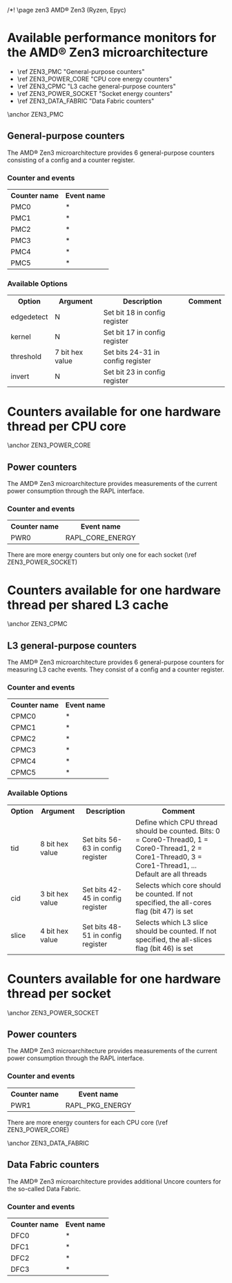 /*! \page zen3 AMD&reg; Zen3 (Ryzen, Epyc)

<H1>Available performance monitors for the AMD&reg; Zen3 microarchitecture</H1>
<UL>
<LI>\ref ZEN3_PMC "General-purpose counters"</LI>
<LI>\ref ZEN3_POWER_CORE "CPU core energy counters"</LI>
<LI>\ref ZEN3_CPMC "L3 cache general-purpose counters"</LI>
<LI>\ref ZEN3_POWER_SOCKET "Socket energy counters"</LI>
<LI> \ref ZEN3_DATA_FABRIC "Data Fabric counters"</LI>
</UL>


\anchor ZEN3_PMC
<H2>General-purpose counters</H2>
<P>The AMD&reg; Zen3 microarchitecture provides 6 general-purpose counters consisting of a config and a counter register.</P>
<H3>Counter and events</H3>
<TABLE>
<TR>
  <TH>Counter name</TH>
  <TH>Event name</TH>
</TR>
<TR>
  <TD>PMC0</TD>
  <TD>*</TD>
</TR>
<TR>
  <TD>PMC1</TD>
  <TD>*</TD>
</TR>
<TR>
  <TD>PMC2</TD>
  <TD>*</TD>
</TR>
<TR>
  <TD>PMC3</TD>
  <TD>*</TD>
</TR>
<TR>
  <TD>PMC4</TD>
  <TD>*</TD>
</TR>
<TR>
  <TD>PMC5</TD>
  <TD>*</TD>
</TR>
</TABLE>
<H3>Available Options</H3>
<TABLE>
<TR>
  <TH>Option</TH>
  <TH>Argument</TH>
  <TH>Description</TH>
  <TH>Comment</TH>
</TR>
<TR>
  <TD>edgedetect</TD>
  <TD>N</TD>
  <TD>Set bit 18 in config register</TD>
  <TD></TD>
</TR>
<TR>
  <TD>kernel</TD>
  <TD>N</TD>
  <TD>Set bit 17 in config register</TD>
  <TD></TD>
</TR>
<TR>
  <TD>threshold</TD>
  <TD>7 bit hex value</TD>
  <TD>Set bits 24-31 in config register</TD>
  <TD></TD>
</TR>
<TR>
  <TD>invert</TD>
  <TD>N</TD>
  <TD>Set bit 23 in config register</TD>
  <TD></TD>
</TR>
</TABLE>

<H1>Counters available for one hardware thread per CPU core</H1>
\anchor ZEN3_POWER_CORE
<H2>Power counters</H2>
<P>The AMD&reg; Zen3 microarchitecture provides measurements of the current power consumption through the RAPL interface.</P>
<H3>Counter and events</H3>
<TABLE>
<TR>
  <TH>Counter name</TH>
  <TH>Event name</TH>
</TR>
<TR>
  <TD>PWR0</TD>
  <TD>RAPL_CORE_ENERGY</TD>
</TR>
</TABLE>
<P>There are more energy counters but only one for each socket (\ref ZEN3_POWER_SOCKET)</P>


<H1>Counters available for one hardware thread per shared L3 cache</H1>
\anchor ZEN3_CPMC
<H2>L3 general-purpose counters</H2>
<P>The AMD&reg; Zen3 microarchitecture provides 6 general-purpose counters for measuring L3 cache events. They consist of a config and a counter register.</P>
<H3>Counter and events</H3>
<TABLE>
<TR>
  <TH>Counter name</TH>
  <TH>Event name</TH>
</TR>
<TR>
  <TD>CPMC0</TD>
  <TD>*</TD>
</TR>
<TR>
  <TD>CPMC1</TD>
  <TD>*</TD>
</TR>
<TR>
  <TD>CPMC2</TD>
  <TD>*</TD>
</TR>
<TR>
  <TD>CPMC3</TD>
  <TD>*</TD>
</TR>
<TR>
  <TD>CPMC4</TD>
  <TD>*</TD>
</TR>
<TR>
  <TD>CPMC5</TD>
  <TD>*</TD>
</TR>
</TABLE>
<H3>Available Options</H3>
<TABLE>
<TR>
  <TH>Option</TH>
  <TH>Argument</TH>
  <TH>Description</TH>
  <TH>Comment</TH>
</TR>
<TR>
  <TD>tid</TD>
  <TD>8 bit hex value</TD>
  <TD>Set bits 56-63 in config register</TD>
  <TD>Define which CPU thread should be counted. Bits: 0 = Core0-Thread0, 1 = Core0-Thread1, 2 = Core1-Thread0, 3 = Core1-Thread1, ... Default are all threads</TD>
</TR>
<TR>
  <TD>cid</TD>
  <TD>3 bit hex value</TD>
  <TD>Set bits 42-45 in config register</TD>
  <TD>Selects which core should be counted. If not specified, the all-cores flag (bit 47) is set</TD>
</TR>
<TR>
  <TD>slice</TD>
  <TD>4 bit hex value</TD>
  <TD>Set bits 48-51 in config register</TD>
  <TD>Selects which L3 slice should be counted. If not specified, the all-slices flag (bit 46) is set</TD>
</TR>
</TABLE>

<H1>Counters available for one hardware thread per socket</H1>
\anchor ZEN3_POWER_SOCKET
<H2>Power counters</H2>
<P>The AMD&reg; Zen3 microarchitecture provides measurements of the current power consumption through the RAPL interface.</P>
<H3>Counter and events</H3>
<TABLE>
<TR>
  <TH>Counter name</TH>
  <TH>Event name</TH>
</TR>
<TR>
  <TD>PWR1</TD>
  <TD>RAPL_PKG_ENERGY</TD>
</TR>
</TABLE>
<P>There are more energy counters for each CPU core (\ref ZEN3_POWER_CORE)</P>

\anchor ZEN3_DATA_FABRIC
<H2>Data Fabric counters</H2>
<P>The AMD&reg; Zen3 microarchitecture provides additional Uncore counters for the so-called Data Fabric.</P>

<H3>Counter and events</H3>
<TABLE>
<TR>
  <TH>Counter name</TH>
  <TH>Event name</TH>
</TR>
<TR>
  <TD>DFC0</TD>
  <TD>*</TD>
</TR>
<TR>
  <TD>DFC1</TD>
  <TD>*</TD>
</TR>
<TR>
  <TD>DFC2</TD>
  <TD>*</TD>
</TR>
<TR>
  <TD>DFC3</TD>
  <TD>*</TD>
</TR>
</TABLE>
